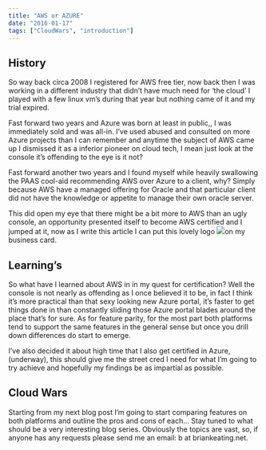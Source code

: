 ```yaml
---
title: "AWS or AZURE"
date: "2016-01-17"
tags: ["CloudWars", "introduction"]
---
```


## History

So way back circa 2008 I registered for AWS free tier, now back then I was working in a different industry that didn’t have much need for ‘the cloud’ I played with a few linux vm’s during that year but nothing came of it and my trial expired.

Fast forward two years and Azure was born at least in public,, I was immediately sold and was all-in. I’ve used abused and consulted on more Azure projects than I can remember and anytime the subject of AWS came up I dismissed it as a inferior pioneer on cloud tech, I mean just look at the console it’s offending to the eye is it not?

Fast forward another two years and I found myself while heavily swallowing the PAAS cool-aid recommending AWS over Azure to a client, why? Simply because AWS have a managed offering for Oracle and that particular client did not have the knowledge or appetite to manage their own oracle server.

This did open my eye that there might be a bit more to AWS than an ugly console, an opportunity presented itself to become AWS certified and I jumped at it, now as I write this article I can put this lovely logo ![](/images/./image.axd?picture=Solutions-Architect-Associate_thumb.png)on my business card.

##

## Learning’s

So what have I learned about AWS in in my quest for certification? Well the console is not nearly as offending as I once believed it to be, in fact I think it’s more practical than that sexy looking new Azure portal, it’s faster to get things done in than constantly sliding those Azure portal blades around the place that’s for sure. As for feature parity, for the most part both platforms tend to support the same features in the general sense but once you drill down differences do start to emerge.

I’ve also decided it about high time that I also get certified in Azure, (underway), this should give me the street cred I need for what I’m going to try achieve and hopefully my findings be as impartial as possible.

## Cloud Wars

Starting from my next blog post I’m going to start comparing features on both platforms and outline the pros and cons of each… Stay tuned to what should be a very interesting blog series. Obviously the topics are vast, so, if anyone has any requests please send me an email: b at briankeating.net.

